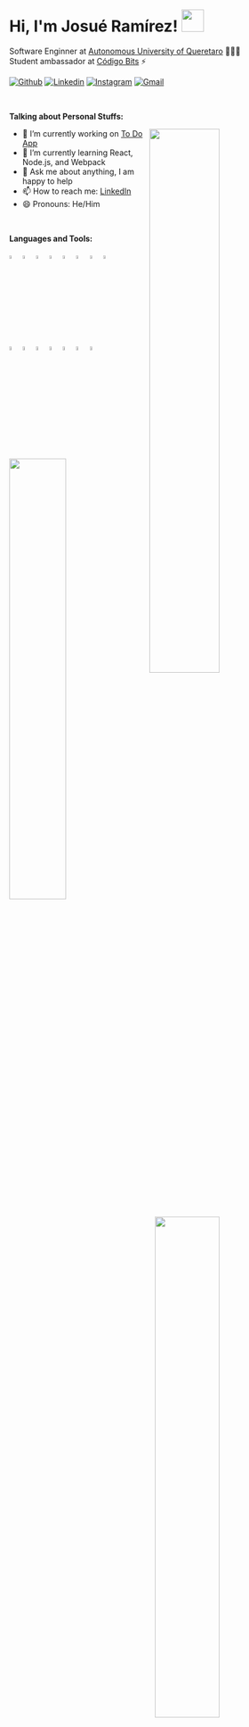 <h1> Hi, I'm Josué Ramírez! <img src="https://github.com/sudnyeshtalekar/sudnyeshtalekar/blob/master/Assets/Hi.gif" width="40px"></h1>
<p>
  Software Enginner at <a href="https://www.uaq.mx/">Autonomous University of Queretaro</a> 👨🏻‍💻
  <br>Student ambassador at <a href="https://www.codigobits.com/">Código Bits</a> ⚡
</p>

<!-- Social badges -->
[![Github](https://img.shields.io/badge/-Github-000?style=flat&logo=Github&logoColor=white)](https://github.com/Josueram)
[![Linkedin](https://img.shields.io/badge/-LinkedIn-blue?style=flat&logo=Linkedin&logoColor=white)](https://www.linkedin.com/in/josueram/)
[![Instagram](https://img.shields.io/badge/-Instagram-c13584?style=flat&labelColor=c13584&logo=instagram&logoColor=white)](https://www.instagram.com/josueram_/)
[![Gmail](https://img.shields.io/badge/-Gmail-c14438?style=flat&logo=Gmail&logoColor=white)](mailto:josueramirez0110@gmail.com)

&nbsp;

<!-- Talking about you -->
**Talking about Personal Stuffs:**

<img width="50%" align="right" src="https://user-images.githubusercontent.com/60676340/155595437-27145f9e-7cd0-45e3-a620-c7e4ee0d4315.png" />

- 🔭 I’m currently working on <a href="https://github.com/Josueram/to-do-app">To Do App</a>
- 🌱 I’m currently learning React, Node.js, and Webpack
- 💬 Ask me about anything, I am happy to help
- 📫 How to reach me: <a href="https://www.linkedin.com/in/josueram/">LinkedIn</a>
- 😄 Pronouns: He/Him

&nbsp;

**Languages and Tools:** 

<p align="left">
  <!-- Languages and tools -->
  <img width="4%" src="https://cdn-icons-png.flaticon.com/512/5968/5968292.png">
  <img width="4%" src="https://cdn-icons-png.flaticon.com/512/5968/5968350.png">
  <img width="4%" src="https://cdn-icons-png.flaticon.com/512/5968/5968282.png">
  <img width="4%" src="https://cdn-icons-png.flaticon.com/512/174/174854.png">
  <img width="4%" src="https://cdn-icons-png.flaticon.com/512/732/732190.png">
  <img width="4%" src="https://cdn-icons-png.flaticon.com/512/5968/5968672.png">
  <img width="4%" src="https://cdn-icons-png.flaticon.com/512/2111/2111288.png">
  <img width="4%" src="https://cdn-icons-png.flaticon.com/512/5968/5968866.png">
  <br />
  <img width="4%" src="https://www.pikpng.com/pngl/b/281-2814765_anaconda-clipart-python-logo-pictures-png-anaconda-jupyter.png">
  <img width="4%" src="https://jazmindominguez.github.io/Portafolio/src/assets/node-js-512.png">
  <img width="4%" src="https://cdn-icons-png.flaticon.com/512/753/753244.png">
  <img width="4%" src="https://blog.artegrafico.net/wp-content/uploads/2019/10/mysql-logo.png">
  <img width="4%" src="https://code.visualstudio.com/assets/branding/app-icon.png">
  <img width="4%" src="https://cdn.worldvectorlogo.com/logos/eclipse-11.svg">
  <img width="4%" src="https://cristhianguzman.com/xcode-icon.png">
</p>

&nbsp;

<!-- Stats -->  
<img width="45%" align="left" src="https://github-readme-stats.vercel.app/api/top-langs/?username=Josueram&langs_count=10&layout=compact" />
<img width="48%" align="right" src="https://github-readme-stats.vercel.app/api?username=Josueram&show_icons=true&hide_border=true" />
